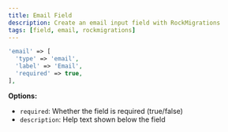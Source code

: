 ```yaml
---
title: Email Field
description: Create an email input field with RockMigrations
tags: [field, email, rockmigrations]
---
```


```php
'email' => [
  'type' => 'email',
  'label' => 'Email',
  'required' => true,
],
```

**Options:**
- `required`: Whether the field is required (true/false)
- `description`: Help text shown below the field
